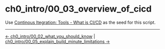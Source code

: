 # ch0_intro/00_03_overview_of_cicd

Use [Continous Itegration: Tools - What is CI/CD](https://docs.google.com/document/d/1oWzo6V6QiLqF__TeZggb4uxnxUI0IVmo4vLXYTt6f_w/edit?usp=sharing) as the seed for this script.


<!-- FooterStart -->
---
[← ch0_intro/00_02_what_you_should_know](../00_02_what_you_should_know/README.md) | [ch0_intro/00_05_explain_build_minute_limitations →](../00_04_understanding_pipeline_limits/README.md)
<!-- FooterEnd -->
